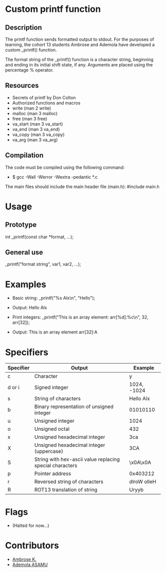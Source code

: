 # Custom printf function

## Description
The printf function sends formatted output to stdout. For the purposes of learning, the cohort 13 students Ambrose and Ademola have developed a custom _printf() function.

The format string of the _printf() function is a character string, beginning and ending in its initial shift state, if any. Arguments are placed using the percentage % operator.

## Resources
- Secrets of printf by Don Colton
- Authorized functions and macros
- write (man 2 write)
- malloc (man 3 malloc)
- free (man 3 free)
- va_start (man 3 va_start)
- va_end (man 3 va_end)
- va_copy (man 3 va_copy)
- va_arg (man 3 va_arg)

## Compilation
The code must be compiled using the following command:

- $ gcc -Wall -Werror -Wextra -pedantic *.c

The main files should include the main header file (main.h): #include main.h

# Usage

## Prototype

int _printf(const char *format, ...);

## General use

_printf("format string", var1, var2, ...);

# Examples
- Basic string: _printf("%s Alx\n", "Hello");
- Output: Hello Alx

- Print integers: _printf("This is an array element: arr[%d]:%c\n", 32, arr[32]);
- Output: This is an array element arr[32]:A

# Specifiers

| Specifier	    | Output    | Example   |
| ------------ | ------------ | ---------- |
| c	    | Character	    | y |
| d or i	| Signed integer	| 1024, -1024  |
| s	| String of characters	| Hello Alx |
| b	| Binary representation of unsigned integer	| 01010110 |
| u	| Unsigned integer	| 1024 |
| o	| Unsigned octal	| 432 |
| x	| Unsigned hexadecimal integer	| 3ca |
| X	| Unsigned hexadecimal integer (uppercase)	| 3CA |
| S	| String with hex-ascii value replacing special characters	| \x0A\x0A |
| p	| Pointer address	| 0x403212 |
| r	| Reversed string of characters	| dlroW olleH |
| R	| ROT13 translation of string	| Uryyb |

# Flags
- (Halted for now...)

# Contributors
- [Ambrose K.](https://github.com/Ambrosekol "Learn about Ambrose!")
- [Ademola ASAMU](https://github.com/AdemolaAsamu "Learn about Ademola!")